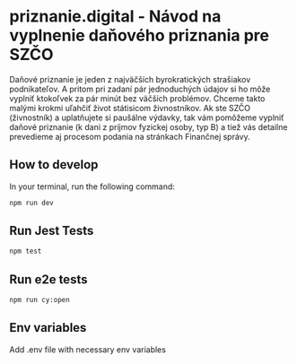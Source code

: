 # priznanie.digital - Návod na vyplnenie daňového priznania pre SZČO

Daňové priznanie je jeden z najväčších byrokratických strašiakov podnikateľov. A pritom pri zadaní pár jednoduchých údajov si
ho môže vyplniť ktokoľvek za pár minút bez väčších problémov. Chceme takto malými krokmi uľahčiť život státisicom živnostníkov.
Ak ste SZČO (živnostník) a uplatňujete si paušálne výdavky, tak vám pomôžeme vyplniť daňové priznanie (k dani z príjmov fyzickej osoby, typ B) a tiež vás detailne prevedieme aj procesom podania na stránkach Finančnej správy.

## How to develop

In your terminal, run the following command:

```bash
npm run dev
```

## Run Jest Tests

```bash
npm test
```

## Run e2e tests

```bash
npm run cy:open
```

## Env variables
Add .env file with necessary env variables
